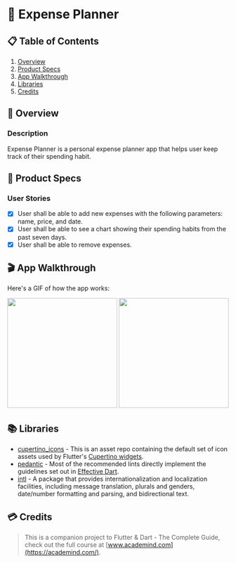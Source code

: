# 💸 Expense Planner

## 📋 Table of Contents
1. [Overview](#-Overview)
2. [Product Specs](#-Product-Specs)
3. [App Walkthrough](#-App-Walkthrough)
5. [Libraries](#-Libraries)
7. [Credits](#-Credits)

## 👀 Overview
### Description

Expense Planner is a personal expense planner app that helps user keep track of their spending habit.

## 📕 Product Specs
### User Stories

- [x] User shall be able to add new expenses with the following parameters: name, price, and date.
- [x] User shall be able to see a chart showing their spending habits from the past seven days.
- [x] User shall be able to remove expenses.

## 🎬 App Walkthrough

Here's a GIF of how the app works:

<img src="https://raw.githubusercontent.com/py415/app-resources/master/GIFs/flutter/ios/flutter-ios-expense-planner.gif" width="250" />

<img src="https://raw.githubusercontent.com/py415/app-resources/master/GIFs/flutter/android/flutter-android-expense-planner.gif" width="250" />

## 📚 Libraries

- [cupertino_icons](https://github.com/flutter/cupertino_icons) - This is an asset repo containing the default set of icon assets used by Flutter's [Cupertino widgets](https://github.com/flutter/flutter/tree/master/packages/flutter/lib/src/cupertino).
- [pedantic](https://github.com/dart-lang/pedantic) - Most of the recommended lints directly implement the guidelines set out in [Effective Dart](https://dart.dev/guides/language/effective-dart).
- [intl](https://github.com/dart-lang/intl) - A package that provides internationalization and localization facilities, including message translation, plurals and genders, date/number formatting and parsing, and bidirectional text.

## 💳 Credits

>This is a companion project to Flutter & Dart - The Complete Guide, check out the full course at [www.academind.com](https://academind.com/).

